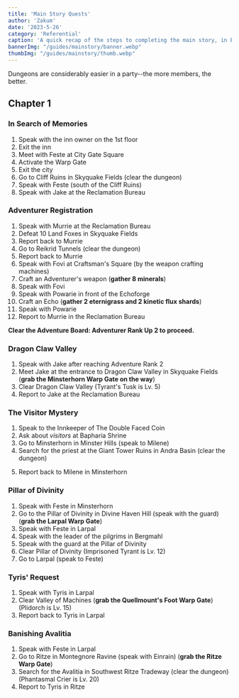 ```yaml
---
title: 'Main Story Quests'
author: 'Zakum'
date: '2023-5-26'
category: 'Referential'
caption: 'A quick recap of the steps to completing the main story, in English.'
bannerImg: "/guides/mainstory/banner.webp"
thumbImg: "/guides/mainstory/thumb.webp"
---
```


<script>
    import StickyNote from '$lib/components/StickyNote.svelte';
</script>

<StickyNote type="note">
    Dungeons are considerably easier in a party--the more members, the better.
</StickyNote>

## Chapter 1
### In Search of Memories
1. Speak with the inn owner on the 1st floor
2. Exit the inn
3. Meet with Feste at City Gate Square
4. Activate the Warp Gate
5. Exit the city
6. Go to Cliff Ruins in Skyquake Fields (clear the dungeon)
7. Speak with Feste (south of the Cliff Ruins)
11. Speak with Jake at the Reclamation Bureau

### Adventurer Registration
1. Speak with Murrie at the Reclamation Bureau
2. Defeat 10 Land Foxes in Skyquake Fields
3. Report back to Murrie
4. Go to Reikrid Tunnels (clear the dungeon)
5. Report back to Murrie
6. Speak with Fovi at Craftsman's Square (by the weapon crafting machines)
7. Craft an Adventurer's weapon (**gather 8 minerals**)
8. Speak with Fovi
9. Speak with Powarie in front of the Echoforge
10. Craft an Echo (**gather 2 eternigrass and 2 kinetic flux shards**)
11. Speak with Powarie
12. Report to Murrie in the Reclamation Bureau

**Clear the Adventure Board: Adventurer Rank Up 2 to proceed.**

### Dragon Claw Valley
1. Speak with Jake after reaching Adventure Rank 2
2. Meet Jake at the entrance to Dragon Claw Valley in Skyquake Fields (**grab the Minsterhorn Warp Gate on the way**)
3. Clear Dragon Claw Valley (Tyrant's Tusk is Lv. 5)
4. Report to Jake at the Reclamation Bureau

### The Visitor Mystery
1.  Speak to the Innkeeper of The Double Faced Coin
2. Ask about *visitors* at Bapharia Shrine
3. Go to Minsterhorn in Minster Hills (speak to Milene)
4. Search for the priest at the Giant Tower Ruins in Andra Basin (clear the dungeon)
<!-- 5. Speak with Warkin (auto completes) -->
5. Report back to Milene in Minsterhorn

### Pillar of Divinity
1. Speak with Feste in Minsterhorn
2. Go to the Pillar of Divinity in Divine Haven Hill (speak with the guard) (**grab the Larpal Warp Gate**)
3. Speak with Feste in Larpal
4. Speak with the leader of the pilgrims in Bergmahl
5. Speak with the guard at the Pillar of Divinity
6. Clear Pillar of Divinity (Imprisoned Tyrant is Lv. 12)
7. Go to Larpal (speak to Feste)

### Tyris' Request
1. Speak with Tyris in Larpal
2. Clear Valley of Machines (**grab the Quellmount's Foot Warp Gate**) (Plidorch is Lv. 15)
3. Report back to Tyris in Larpal

### Banishing Avalitia
1. Speak with Feste in Larpal
2. Go to Ritze in Montegnore Ravine (speak with Einrain) (**grab the Ritze Warp Gate**)
3. Search for the Avalitia in Southwest Ritze Tradeway (clear the dungeon) (Phantasmal Crier is Lv. 20)
4. Report to Tyris in Ritze